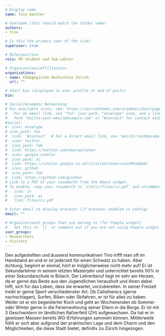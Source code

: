 ```yaml
---
# Display name
name: Tino Gantner

# Username (this should match the folder name)
authors:
- tino

# Is this the primary user of the site?
superuser: true

# Role/position
role: PH Student und Sek-Lehrer

# Organizations/Affiliations
organizations:
- name: Pädagogische Hochschule Zürich
  url: ""

# Short bio (displayed in user profile at end of posts)
bio: 

# Social/Academic Networking
# For available icons, see: https://sourcethemes.com/academic/docs/page-builder/#icons
#   For an email link, use "fas" icon pack, "envelope" icon, and a link in the
#   form "mailto:your-email@example.com" or "#contact" for contact widget.
#social:
#- icon: envelope
# icon_pack: fas
#  link: '#contact'  # For a direct email link, use "mailto:test@example.org".
#- icon: twitter
#  icon_pack: fab
#  link: https://twitter.com/GeorgeCushen
#- icon: google-scholar
#  icon_pack: ai
#  link: https://scholar.google.co.uk/citations?user=sIwtMXoAAAAJ
#- icon: github
#  icon_pack: fab
#  link: https://github.com/gcushen
# Link to a PDF of your resume/CV from the About widget.
# To enable, copy your resume/CV to `static/files/cv.pdf` and uncomment the lines below.
# - icon: cv
#   icon_pack: ai
#   link: files/cv.pdf

# Enter email to display Gravatar (if Gravatar enabled in Config)
email: ""

# Organizational groups that you belong to (for People widget)
#   Set this to `[]` or comment out if you are not using People widget.
user_groups:
- Researchers
- Visitors
---
```


Den aufgestellten und äusserst kommunikativen Tino trifft man oft im Handstand an und er ist jederzeit für einen Schwatz zu haben. Aber Achtung, beginnt er einmal, hört er möglicherweise nicht mehr auf! Er ist Sekundarlehrer in seinem letzten Masterjahr und unterrichtet bereits 50% in einer Sekundarschule in Bülach. Der Lehrerberuf liegt im sehr am Herzen, da er gerne das Beste aus den Jugendlichen herausholt und ihnen dabei hilft, sich für das Leben, dass sie erwartet, vorzubereiten. 
In seiner Freizeit treibt er gerne Sport verschiedenster Art. Ob Calisthenics (gerne nachschlagen), Surfen, Biken oder Skifahren, er ist für alles zu haben. Weiter ist er ein begeisterter Koch und geht an Wochenenden ob Sommer oder Winter gerne in die Ferienwohnung seiner Eltern in die Berge. 
Er ist mit 3 Geschwistern im ländlichen Rafzerfeld (ZH) aufgewachsen. Da hat er in gewissen Massen bereits WG-Erfahrungen sammeln können. Mittlerweile fühlt er sich aber aufgrund der praktischen Lage und dem Charm und den Möglichkeiten, die diese Stadt bietet, definitiv zu Zürich hingezogen. 


